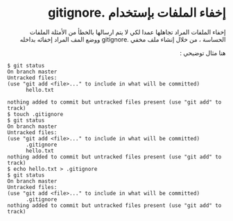 <div dir="rtl">
 
# إخفاء الملفات بإستخدام .gitignore

إخفاء الملفات المراد تجاهلها عمدا لكي لا يتم ارسالها بالخطأ من الأمثلة الملفات الحساسة ، من خلال إنشاء ملف مخفي .gitignore ووضع المف المراد إخفائه بداخله 

هنا مثال توضيحي :

<div dir="ltr">
  
  ```
$ git status
On branch master
Untracked files:
  (use "git add <file>..." to include in what will be committed)
        hello.txt

nothing added to commit but untracked files present (use "git add" to track)
$ touch .gitignore
$ git status
On branch master
Untracked files:
  (use "git add <file>..." to include in what will be committed)
        .gitignore
        hello.txt
nothing added to commit but untracked files present (use "git add" to track)
$ echo hello.txt > .gitignore
$ git status
On branch master
Untracked files:
  (use "git add <file>..." to include in what will be committed)
        .gitignore
nothing added to commit but untracked files present (use "git add" to track)
  ```
